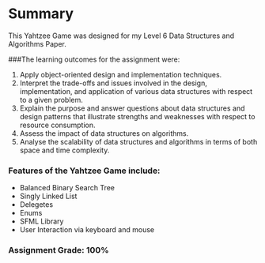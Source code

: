 # Summary

This Yahtzee Game was designed for my Level 6 Data Structures and Algorithms Paper. 

###The learning outcomes for the assignment were:
1. Apply object-oriented design and implementation techniques.
2. Interpret the trade-offs and issues involved in the design, implementation, and application of various data structures with respect to a given problem.
3. Explain the purpose and answer questions about data structures and design patterns that illustrate strengths and weaknesses with respect to resource consumption.
4. Assess the impact of data structures on algorithms.
5. Analyse the scalability of data structures and algorithms in terms of both space and time complexity.

### Features of the Yahtzee Game include:
+ Balanced Binary Search Tree
+ Singly Linked List
+ Delegetes
+ Enums
+ SFML Library
+ User Interaction via keyboard and mouse

### Assignment Grade: 100%
